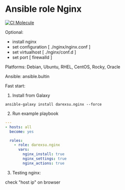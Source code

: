 # Ansible role Nginx
[![CI Molecule](https://github.com/darexsu/ansible-role-nginx/actions/workflows/ci.yml/badge.svg)](https://github.com/darexsu/ansible-role-nginx/actions/workflows/ci.yml)

Optional:
  - install nginx
  - set configuration [ ./nginx/nginx.conf ]
  - set virtualhost [ ./nginx/conf.d ]
  - set port [ firewalld ]

Platforms: Debian, Ubuntu, RHEL, CentOS, Rocky, Oracle

Ansible: ansible.bultin

Fast start:
1) Install from Galaxy
```
ansible-galaxy install darexsu.nginx --force
```
2) Run example playbook
```yaml
---
- hosts: all
  become: yes

  roles:
    - role: darexsu.nginx
      vars:
        nginx_install: true
        nginx_settings: true
        nginx_actions: true
```
3) Testing nginx:

check "host ip" on browser